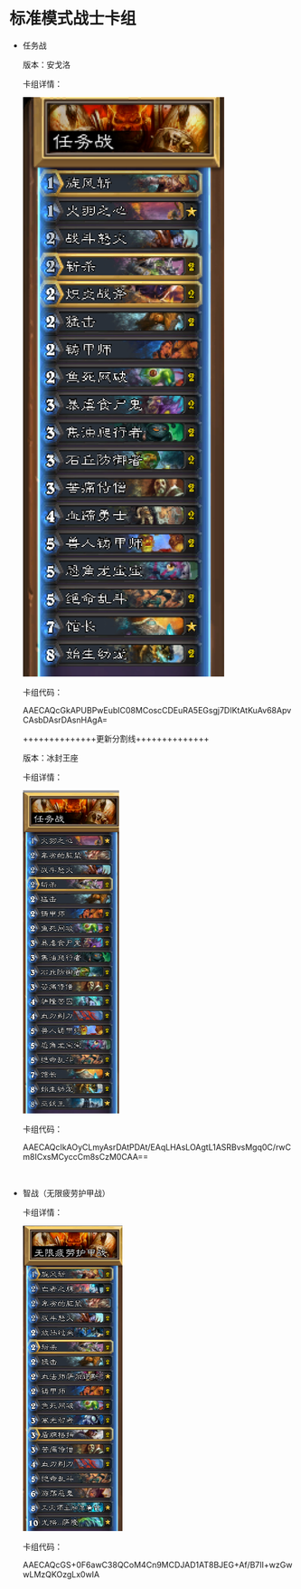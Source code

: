 # 标准模式战士卡组

- 任务战

  版本：安戈洛

  卡组详情：

  ![mission_warrior](screenshot/mission_warrior.png)

  卡组代码：

  AAECAQcGkAPUBPwEubIC08MCoscCDEuRA5EGsgj7DIKtAtKuAv68ApvCAsbDAsrDAsnHAgA=

  ++++++++++++++更新分割线++++++++++++++

  版本：冰封王座

  卡组详情：

  ![misson_warrior_frozen](screenshot/misson_warrior_frozen.png)

  卡组代码：

  AAECAQcIkAOyCLmyAsrDAtPDAt/EAqLHAsLOAgtL1ASRBvsMgq0C/rwCm8ICxsMCyccCm8sCzM0CAA==

  ​

- 智战（无限疲劳护甲战）

  卡组详情：

  ![fatigue_warrior](screenshot/fatigue_warrior.png)

  卡组代码：

  AAECAQcGS+0F6awC38QCoM4Cn9MCDJAD1AT8BJEG+Af/B7II+wzGwwLMzQKOzgLx0wIA

